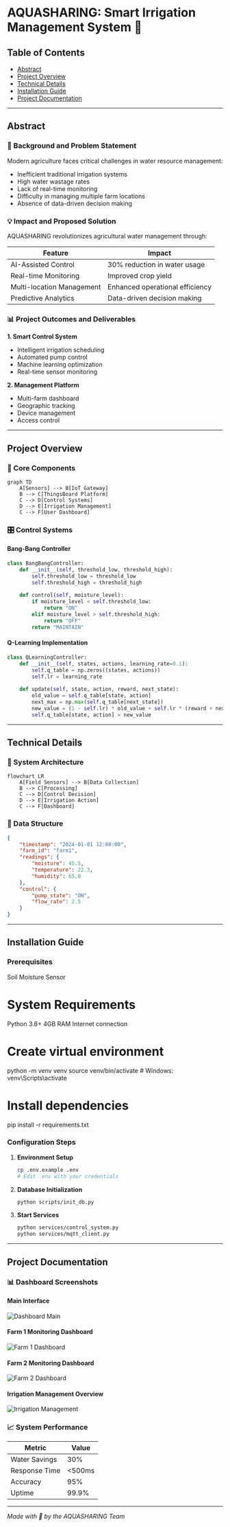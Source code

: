 # AQUASHARING: Smart Irrigation Management System 🌱

## Table of Contents
- [Abstract](#abstract)
- [Project Overview](#project-overview)
- [Technical Details](#technical-details)
- [Installation Guide](#installation-guide)
- [Project Documentation](#project-documentation)

---

## Abstract

### 🎯 Background and Problem Statement
Modern agriculture faces critical challenges in water resource management:
- Inefficient traditional irrigation systems
- High water wastage rates
- Lack of real-time monitoring
- Difficulty in managing multiple farm locations
- Absence of data-driven decision making

### 💡 Impact and Proposed Solution
AQUASHARING revolutionizes agricultural water management through:

| Feature | Impact |
|---------|--------|
| AI-Assisted Control | 30% reduction in water usage |
| Real-time Monitoring | Improved crop yield |
| Multi-location Management | Enhanced operational efficiency |
| Predictive Analytics | Data-driven decision making |

### 📊 Project Outcomes and Deliverables

**1. Smart Control System**
- Intelligent irrigation scheduling
- Automated pump control
- Machine learning optimization
- Real-time sensor monitoring

**2. Management Platform**
- Multi-farm dashboard
- Geographic tracking
- Device management
- Access control

---

## Project Overview

### 🔧 Core Components

```mermaid
graph TD
    A[Sensors] --> B[IoT Gateway]
    B --> C[ThingsBoard Platform]
    C --> D[Control Systems]
    D --> E[Irrigation Management]
    C --> F[User Dashboard]
```

### 🎛️ Control Systems

#### Bang-Bang Controller
```python
class BangBangController:
    def __init__(self, threshold_low, threshold_high):
        self.threshold_low = threshold_low
        self.threshold_high = threshold_high
    
    def control(self, moisture_level):
        if moisture_level < self.threshold_low:
            return "ON"
        elif moisture_level > self.threshold_high:
            return "OFF"
        return "MAINTAIN"
```

#### Q-Learning Implementation
```python
class QLearningController:
    def __init__(self, states, actions, learning_rate=0.1):
        self.q_table = np.zeros((states, actions))
        self.lr = learning_rate
    
    def update(self, state, action, reward, next_state):
        old_value = self.q_table[state, action]
        next_max = np.max(self.q_table[next_state])
        new_value = (1 - self.lr) * old_value + self.lr * (reward + next_max)
        self.q_table[state, action] = new_value
```

---

## Technical Details

### 📡 System Architecture

```mermaid
flowchart LR
    A[Field Sensors] --> B[Data Collection]
    B --> C[Processing]
    C --> D[Control Decision]
    D --> E[Irrigation Action]
    C --> F[Dashboard]
```

### 🔄 Data Structure

```json
{
    "timestamp": "2024-01-01 12:00:00",
    "farm_id": "farm1",
    "readings": {
        "moisture": 45.5,
        "temperature": 22.3,
        "humidity": 65.0
    },
    "control": {
        "pump_state": "ON",
        "flow_rate": 2.5
    }
}
```

---

## Installation Guide

### Prerequisites
Soil Moisture Sensor

# System Requirements
Python 3.8+
4GB RAM
Internet connection

# Create virtual environment
python -m venv venv
source venv/bin/activate  # Windows: venv\Scripts\activate

# Install dependencies
pip install -r requirements.txt

### Configuration Steps

1. **Environment Setup**
   ```bash
   cp .env.example .env
   # Edit .env with your credentials
   ```

2. **Database Initialization**
   ```bash
   python scripts/init_db.py
   ```

3. **Start Services**
   ```bash
   python services/control_system.py
   python services/mqtt_client.py
   ```

---

## Project Documentation

### 📊 Dashboard Screenshots

#### Main Interface
![Dashboard Main](images/HomePage.png)

#### Farm 1 Monitoring Dashboard
![Farm 1 Dashboard](images/Farm1.png)

#### Farm 2 Monitoring Dashboard
![Farm 2 Dashboard](images/Farm2.png)

#### Irrigation Management Overview
![Irrigation Management](images/thingsboard.png)

### 📈 System Performance

| Metric | Value |
|--------|-------|
| Water Savings | 30% |
| Response Time | <500ms |
| Accuracy | 95% |
| Uptime | 99.9% |

---

*Made with 💚 by the AQUASHARING Team*

